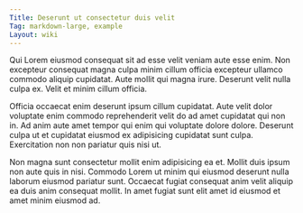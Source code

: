 ```yaml
---
Title: Deserunt ut consectetur duis velit
Tag: markdown-large, example
Layout: wiki
---
```

Qui Lorem eiusmod consequat sit ad esse velit veniam aute esse enim. Non excepteur consequat magna culpa minim cillum officia excepteur ullamco commodo aliquip cupidatat. Aute mollit qui magna irure. Deserunt velit nulla culpa ex. Velit et minim cillum officia.

Officia occaecat enim deserunt ipsum cillum cupidatat. Aute velit dolor voluptate enim commodo reprehenderit velit do ad amet cupidatat qui non in. Ad anim aute amet tempor qui enim qui voluptate dolore dolore. Deserunt culpa ut et cupidatat eiusmod ex adipisicing cupidatat sunt culpa. Exercitation non non pariatur quis nisi ut.

Non magna sunt consectetur mollit enim adipisicing ea et. Mollit duis ipsum non aute quis in nisi. Commodo Lorem ut minim qui eiusmod deserunt nulla laborum eiusmod pariatur sunt. Occaecat fugiat consequat anim velit aliquip ea duis anim consequat mollit. In amet fugiat sunt elit amet id eiusmod et amet minim eiusmod ad.
